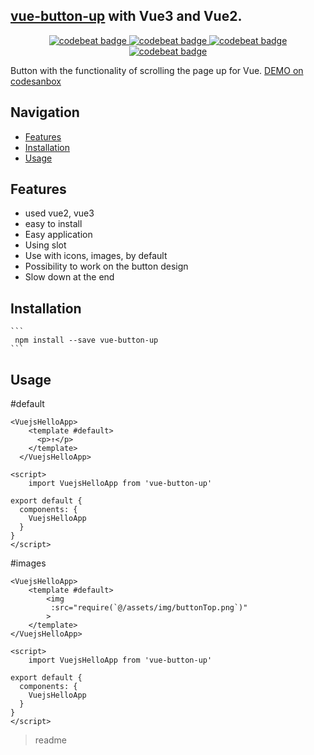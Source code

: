 <snippet>
  <content>
  
## [vue-button-up](https://github.com/AlexeyZelenko/vue3_typescript/tree/master/src/vue-button-up) with Vue3 and Vue2.

<p align="center">
    <a href="https://www.npmjs.com/package/vue-button-up">
      <img alt="codebeat badge" src="https://img.shields.io/badge/version-1.0.0%20-44cc11.svg" />
    </a>
    <a href="https://www.npmjs.com/package/tiptap-vuetify">
      <img alt="codebeat badge" src="https://img.shields.io/badge/license-ISC%20-44cc11.svg" />
    </a>
    <a href="https://standardjs.com/">
      <img alt="codebeat badge" src="https://badgen.net/badge/code%20style/standard/f2a" />
    </a>
    <a href="https://www.npmjs.com/package/tiptap-vuetify">
      <img alt="codebeat badge" src="https://img.shields.io/badge/size-3.28%20kB-44cc11.svg" />
    </a>
  </p>
  
  Button with the functionality of scrolling the page up for Vue.
  [DEMO on codesanbox](https://codesandbox.io/s/vue-button-up-dcvnc)
  
  ## Navigation  
  <!-- TOC -->
  
  - [Features](#features)
  - [Installation](#installation)
  - [Usage](#Usage)
  <!-- /TOC -->
  
  ## Features
  
  - used vue2, vue3
  - easy to install
  - Easy application
  - Using slot
  - Use with icons, images, by default
  - Possibility to work on the button design
  - Slow down at the end

  
  ## Installation
  
    ```
     npm install --save vue-button-up
    ```

## Usage
 #default
```
<VuejsHelloApp>
    <template #default>
      <p>↑</p>
    </template>
  </VuejsHelloApp>

<script>
    import VuejsHelloApp from 'vue-button-up'
    
export default {
  components: {
    VuejsHelloApp
  }
}
</script>
``` 
 #images
```
<VuejsHelloApp>
    <template #default>
        <img
         :src="require(`@/assets/img/buttonTop.png`)"
        >
    </template>
</VuejsHelloApp>

<script>
    import VuejsHelloApp from 'vue-button-up'
    
export default {
  components: {
    VuejsHelloApp
  }
}
</script>
```

></content>
><tabTrigger>readme</tabTrigger>
</snippet>